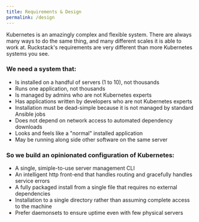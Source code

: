 ```yaml
---
title: Requirements & Design
permalink: /design
---
```


Kubernetes is an amazingly complex and flexible system. There are always many ways to do the same thing, and many different scales it is able to work at.
Ruckstack's requirements are very different than more Kubernetes systems you see. 

### We need a system that:

- Is installed on a handful of servers (1 to 10), not thousands
- Runs one application, not thousands
- Is managed by admins who are not Kubernetes experts
- Has applications written by developers who are not Kubernetes experts
- Installation must be dead-simple because it is not managed by standard Ansible jobs
- Does not depend on network access to automated dependency downloads
- Looks and feels like a "normal" installed application
- May be running along side other software on the same server 

### So we build an opinionated configuration of Kubernetes:

- A single, simiple-to-use server management CLI
- An intelligent http front-end that handles routing and gracefully handles service errors
- A fully packaged install from a single file that requires no external dependencies
- Installation to a single directory rather than assuming complete access to the machine
- Prefer daemonsets to ensure uptime even with few physical servers
